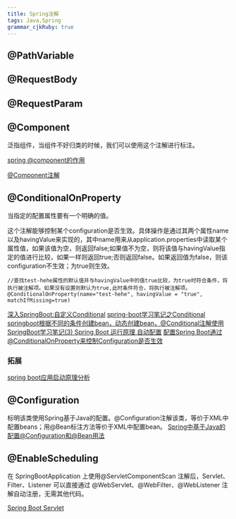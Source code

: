 ```yaml
---
title: Spring注解 
tags: Java,Spring
grammar_cjkRuby: true
---
```


## @PathVariable

## @RequestBody

## @RequestParam


## @Component
泛指组件，当组件不好归类的时候，我们可以使用这个注解进行标注。  

[spring @component的作用](http://tomfish88.iteye.com/blog/1497557)

[@Component注解](http://uule.iteye.com/blog/2106427)

## @ConditionalOnProperty
当指定的配置属性要有一个明确的值。

这个注解能够控制某个configuration是否生效。具体操作是通过其两个属性name以及havingValue来实现的，其中name用来从application.properties中读取某个属性值，如果该值为空，则返回false;如果值不为空，则将该值与havingValue指定的值进行比较，如果一样则返回true;否则返回false。如果返回值为false，则该configuration不生效；为true则生效。
```
//查找test-hehe属性的默认值并与havingValue中的值true比较，为true时符合条件，将执行被注解项。如果没有设置则默认为true,此时条件符合，将执行被注解项。
@ConditionalOnProperty(name="test-hehe", havingValue = "true", matchIfMissing=true)
```


[深入SpringBoot:自定义Conditional](http://www.jianshu.com/p/1d0fb7cd8a26)
[spring-boot学习笔记之Conditional](http://www.jianshu.com/p/0740c07f6c1d)
[springboot根据不同的条件创建bean，动态创建bean，@Conditional注解使用](http://blog.csdn.net/tianyaleixiaowu/article/details/78201587)
[SpringBoot学习笔记(3) Spring Boot 运行原理,自动配置](http://blog.csdn.net/a67474506/article/details/52013634)
[配置Spring Boot通过@ConditionalOnProperty来控制Configuration是否生效](http://blog.csdn.net/dalangzhonghangxing/article/details/78420057)
### 拓展
[spring boot应用启动原理分析](https://yq.aliyun.com/articles/6056)

## @Configuration
标明该类使用Spring基于Java的配置。@Configuration注解该类，等价于XML中配置beans；用@Bean标注方法等价于XML中配置bean。
[Spring中基于Java的配置@Configuration和@Bean用法](http://blog.csdn.net/vvhesj/article/details/47661001)

## @EnableScheduling

在 SpringBootApplication 上使用@ServletComponentScan 注解后，Servlet、Filter、Listener 可以直接通过 @WebServlet、@WebFilter、@WebListener 注解自动注册，无需其他代码。

[ Spring Boot Servlet](http://blog.csdn.net/catoop/article/details/50501686)